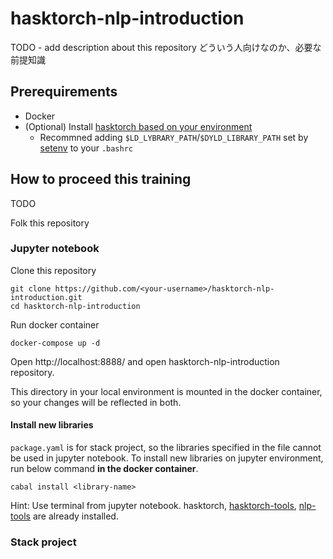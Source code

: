 # hasktorch-nlp-introduction

TODO - add description about this repository
どういう人向けなのか、必要な前提知識

## Prerequirements
 - Docker
 - (Optional) Install [hasktorch based on your environment](https://github.com/hasktorch/hasktorch)
   - Recommned adding `$LD_LYBRARY_PATH`/`$DYLD_LIBRARY_PATH` set by [setenv](https://github.com/hasktorch/hasktorch/blob/master/setenv) to your `.bashrc`



## How to proceed this training

TODO

Folk this repository

### Jupyter notebook
Clone this repository
```
git clone https://github.com/<your-username>/hasktorch-nlp-introduction.git
cd hasktorch-nlp-introduction
```

Run docker container
```
docker-compose up -d
```

Open http://localhost:8888/ and open hasktorch-nlp-introduction repository.

This directory in your local environment is mounted in the docker container, so your changes will be reflected in both.

#### Install new libraries
`package.yaml` is for stack project, so the libraries specified in the file cannot be used in jupyter notebook.
To install new libraries on jupyter environment, run below command **in the docker container**.
```
cabal install <library-name>
```
Hint: Use terminal from jupyter notebook.
hasktorch, [hasktorch-tools](https://github.com/DaisukeBekki/hasktorch-tools), [nlp-tools](https://github.com/DaisukeBekki/nlp-tools/tree/master) are already installed.

### Stack project
